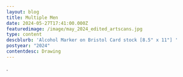 ```yaml
---
layout: blog
title: Multiple Men
date: 2024-05-27T17:41:00.000Z
featuredimage: /image/may_2024_edited_artscans.jpg
type: content
descblurb: 'Alcohol Marker on Bristol Card stock [8.5" x 11"] '
postyear: "2024"
contentdesc: Drawing
---
```

.
